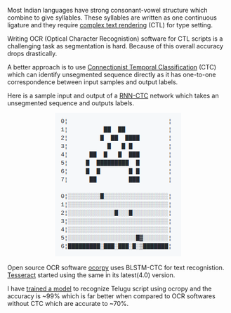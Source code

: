 <!--
.. title: Using LSTM-CTC For Complex Script Recognistion
.. slug: using-lstm-ctc-for-complex-script-recognistion
.. date: 2017-07-22 14:09:32 UTC
.. tags: machine-learning
.. category: python
.. link:
.. description:
.. type: text
-->

Most Indian languages have strong consonant-vowel structure which combine to give syllables. These syllables are written as one continuous ligature and they require [complex text rendering](https://en.wikipedia.org/wiki/Complex_text_layout) (CTL) for type setting.

Writing OCR (Optical Character Recognistion) software for CTL scripts is a challenging task as segmentation is hard. Because of this overall accuracy drops drastically.

A better approach is to use [Connectionist Temporal Classification](ftp://ftp.idsia.ch/pub/juergen/icml2006.pdf) (CTC) which can identify unsegmented sequence directly as it has one-to-one correspondence between input samples and output labels.

Here is a sample input and output of a [RNN-CTC](https://github.com/rakeshvar/rnn_ctc) network which takes an unsegmented sequence and outputs labels.

<p align="center">
<img src="/images/ctc.png" >
</p>

Open source OCR software [ocorpy](https://github.com/tmbdev/ocropy/) uses BLSTM-CTC for text recognistion. [Tesseract](https://github.com/tesseract-ocr/tesseract) started using the same in its latest(4.0) version.

I have [trained a model](https://github.com/ChillarAnand/likitham) to recognize Telugu script using ocropy and the accuracy is ~99% which is far better when compared to OCR softwares without CTC which are accurate to ~70%.
